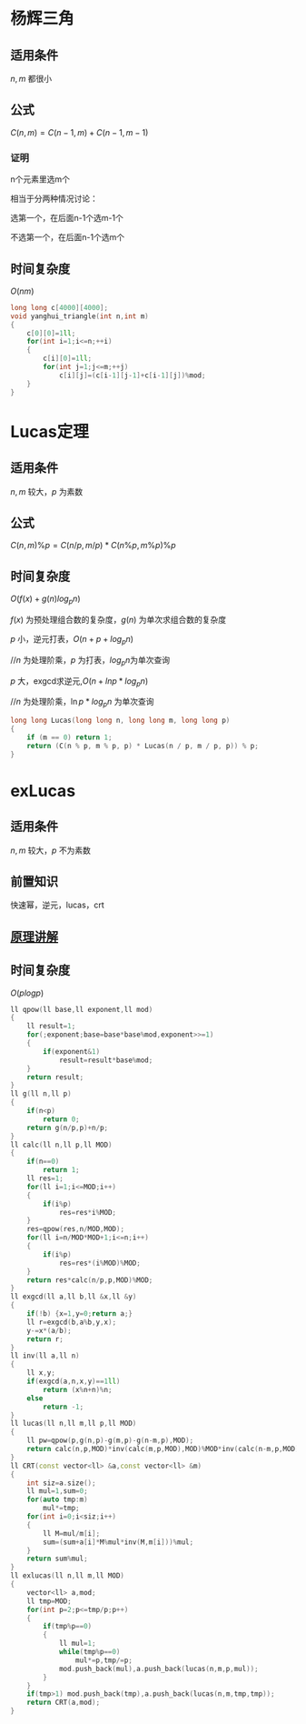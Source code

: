 # 杨辉三角
## 适用条件
$n,m$ 都很小
## 公式
$C(n,m)=C(n-1,m)+C(n-1,m-1)$
### 证明
n个元素里选m个

相当于分两种情况讨论：

选第一个，在后面n-1个选m-1个

不选第一个，在后面n-1个选m个

## 时间复杂度
$O(nm)$
```c++
long long c[4000][4000];
void yanghui_triangle(int n,int m)
{
    c[0][0]=1ll;
    for(int i=1;i<=n;++i)
    {
        c[i][0]=1ll;
        for(int j=1;j<=m;++j)
            c[i][j]=(c[i-1][j-1]+c[i-1][j])%mod;
    }
}
```

# Lucas定理
## 适用条件
$n,m$ 较大，$p$ 为素数
## 公式
$C(n,m)\%p=C(n/p,m/p)*C(n\%p,m\%p)\%p$
## 时间复杂度
$O(f(x)+g(n)log_p n)$

$f(x)$ 为预处理组合数的复杂度，$g(n)$ 为单次求组合数的复杂度

$p$ 小，逆元打表，$O(n+p+log_p n)$

//$n$ 为处理阶乘，$p$ 为打表，$log_p n$为单次查询

$p$ 大，exgcd求逆元,$O(n+ln p*log_p n)$

//$n$ 为处理阶乘，$\ln p*log_p n$ 为单次查询

```c++
long long Lucas(long long n, long long m, long long p)
{
    if (m == 0) return 1;
    return (C(n % p, m % p, p) * Lucas(n / p, m / p, p)) % p;
}
```

# exLucas
## 适用条件
$n,m$ 较大，$p$ 不为素数
## 前置知识
快速幂，逆元，lucas，crt
## [原理讲解](https://www.cnblogs.com/fzl194/p/9095177.html)
## 时间复杂度
$O(plog p)$
```c++
ll qpow(ll base,ll exponent,ll mod)
{
    ll result=1;
    for(;exponent;base=base*base%mod,exponent>>=1)
    {
        if(exponent&1)
            result=result*base%mod;
    }
    return result;
}
ll g(ll n,ll p)
{
    if(n<p)
        return 0;
    return g(n/p,p)+n/p;
}
ll calc(ll n,ll p,ll MOD)
{
    if(n==0)
        return 1;
    ll res=1;
    for(ll i=1;i<=MOD;i++)
    {
        if(i%p)
            res=res*i%MOD;
    }
    res=qpow(res,n/MOD,MOD);
    for(ll i=n/MOD*MOD+1;i<=n;i++)
    {
        if(i%p)
            res=res*(i%MOD)%MOD;
    }
    return res*calc(n/p,p,MOD)%MOD;
}
ll exgcd(ll a,ll b,ll &x,ll &y)
{
	if(!b) {x=1,y=0;return a;}
	ll r=exgcd(b,a%b,y,x);
	y-=x*(a/b);
	return r;
}
ll inv(ll a,ll n)
{
    ll x,y;
    if(exgcd(a,n,x,y)==1ll)
        return (x%n+n)%n;
    else
        return -1;
}
ll lucas(ll n,ll m,ll p,ll MOD)
{
    ll pw=qpow(p,g(n,p)-g(m,p)-g(n-m,p),MOD);
    return calc(n,p,MOD)*inv(calc(m,p,MOD),MOD)%MOD*inv(calc(n-m,p,MOD),MOD)%MOD*pw%MOD;
}
ll CRT(const vector<ll> &a,const vector<ll> &m)
{
    int siz=a.size();
    ll mul=1,sum=0;
    for(auto tmp:m) 
        mul*=tmp;
    for(int i=0;i<siz;i++)
    {
        ll M=mul/m[i];
        sum=(sum+a[i]*M%mul*inv(M,m[i]))%mul;
    }
    return sum%mul;
}
ll exlucas(ll n,ll m,ll MOD)
{
    vector<ll> a,mod;
    ll tmp=MOD;
    for(int p=2;p<=tmp/p;p++)
    {
        if(tmp%p==0)
        {
            ll mul=1;
            while(tmp%p==0) 
                mul*=p,tmp/=p;
            mod.push_back(mul),a.push_back(lucas(n,m,p,mul));
        }
    }
    if(tmp>1) mod.push_back(tmp),a.push_back(lucas(n,m,tmp,tmp));
    return CRT(a,mod);
}
```